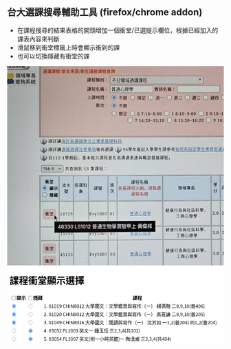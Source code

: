 ## 台大選課搜尋輔助工具 (firefox/chrome addon)

  + 在課程搜尋的結果表格的開頭增加一個衝堂/已選提示欄位，根據已經加入的課表內容來判斷
  + 滑鼠移到衝堂標籤上時會顯示衝到的課
  + 也可以切換隱藏有衝堂的課

  ![demo](demo.jpg)
  ![demo2](demo2.png)
